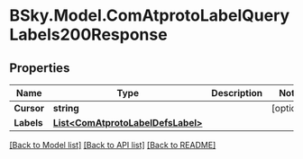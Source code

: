 # BSky.Model.ComAtprotoLabelQueryLabels200Response

## Properties

Name | Type | Description | Notes
------------ | ------------- | ------------- | -------------
**Cursor** | **string** |  | [optional] 
**Labels** | [**List&lt;ComAtprotoLabelDefsLabel&gt;**](ComAtprotoLabelDefsLabel.md) |  | 

[[Back to Model list]](../README.md#documentation-for-models) [[Back to API list]](../README.md#documentation-for-api-endpoints) [[Back to README]](../README.md)


